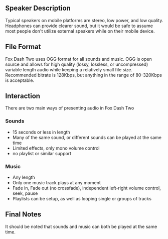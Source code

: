 ## Speaker Description ##

Typical speakers on mobile platforms are stereo, low power, and low quality. Headphones can provide clearer sound, but it would be safe to assume most people don't utilize external speakers while on their mobile device.

## File Format ##

Fox Dash Two uses OGG format for all sounds and music. OGG is open source and allows for high quality (lossy, lossless, or uncompressed) variable length audio while keeping a relatively small file size. Recommended bitrate is 128Kbps, but anything in the range of 80-320Kbps is acceptable.

## Interaction ##

There are two main ways of presenting audio in Fox Dash Two

### Sounds ###

  * 15 seconds or less in length
  * Many of the same sound, or different sounds can be played at the same time
  * Limited effects, only mono volume control
  * no playlist or similar support

### Music ###

  * Any length
  * Only one music track plays at any moment
  * Fade in, Fade out (no crossfade), independent left-right volume control, seek, pause
  * Playlists can be setup, as well as looping single or groups of tracks

## Final Notes ##

It should be noted that sounds and music can both be played at the same time.